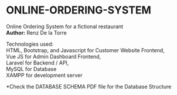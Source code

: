 # ONLINE-ORDERING-SYSTEM
 Online Ordering System for a fictional restaurant
 <br/>
 <b>Author:</b> Renz De la Torre
 
 Technologies used:
  <br/>
 HTML, Bootstrap, and Javascript for Customer Website Frontend,  <br/>
 Vue JS for Admin Dashboard Frontend, <br/>
 Laravel for Backend / API, <br/>
 MySQL for Database <br/>
 XAMPP for development server <br/>
 
 *Check the DATABASE SCHEMA PDF file for the Database Structure
